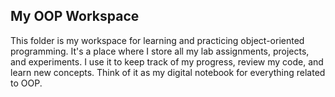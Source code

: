 ## My OOP Workspace

This folder is my workspace for learning and practicing object-oriented programming. It's a place where I store all my lab assignments, projects, and experiments. I use it to keep track of my progress, review my code, and learn new concepts. Think of it as my digital notebook for everything related to OOP.
